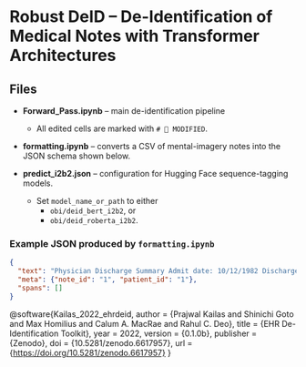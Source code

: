 # Robust DeID – De-Identification of Medical Notes with Transformer Architectures

## Files

* **Forward_Pass.ipynb** – main de-identification pipeline  
  * All edited cells are marked with `# 🔄 MODIFIED`.

* **formatting.ipynb** – converts a CSV of mental-imagery notes into the JSON schema shown below.

* **predict_i2b2.json** – configuration for Hugging Face sequence-tagging models.  
  * Set `model_name_or_path` to either  
    * `obi/deid_bert_i2b2`, or  
    * `obi/deid_roberta_i2b2`.

### Example JSON produced by `formatting.ipynb`

```json
{
  "text": "Physician Discharge Summary Admit date: 10/12/1982 Discharge date: 10/22/1982 Patient Information Jack Reacher, 54 y.o. male (DOB = 1/21/1928) ...",
  "meta": {"note_id": "1", "patient_id": "1"},
  "spans": []
}
```

@software{Kailas_2022_ehrdeid,
  author    = {Prajwal Kailas and Shinichi Goto and Max Homilius
               and Calum A. MacRae and Rahul C. Deo},
  title     = {EHR De-Identification Toolkit},
  year      = 2022,
  version   = {0.1.0b},
  publisher = {Zenodo},
  doi       = {10.5281/zenodo.6617957},
  url       = {https://doi.org/10.5281/zenodo.6617957}
}
